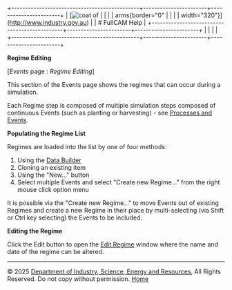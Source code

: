+----------------------------------------------+-----------------------+-----------------------+
| [![coat of                                   |                       | [](index.htm)         |
| arms](imgs/DISER-inline_Mono.png){border="0" |                       |                       |
| width="320"}](http://www.industry.gov.au)    |                       | # FullCAM Help        |
+----------------------------------------------+-----------------------+-----------------------+
|                                              |                       |                       |
+----------------------------------------------+-----------------------+-----------------------+

**Regime Editing**

\[*Events* page : *Regime Editing*\]

This section of the Events page shows the regimes that can occur during
a simulation.

Each Regime step is composed of multiple simulation steps composed of
continuous Events (such as planting or harvesting) - see [Processes and
Events](58_Processes%20and%20Events.htm).

**Populating the Regime List**

Regimes are loaded into the list by one of four methods:

1.  Using the [Data Builder](132_Data%20Builder.htm)
2.  Cloning an existing item
3.  Using the "New\..." button
4.  Select multiple Events and select "Create new Regime\..." from the
    right mouse click option menu

It is possible via the "Create new Regime\..." to move Events out of
existing Regimes and create a new Regime in their place by
multi-selecting (via Shift or Ctrl key selecting) the Events to be
included.

**Editing the Regime**

Click the Edit button to open the [Edit Regime](280_Edit%20Regime.htm)
window where the name and date of the regime can be altered.

------------------------------------------------------------------------

© 2025 [Department of Industry, Science, Energy and
Resources](http://www.industry.gov.au "Department of Industry, Science, Energy and Resources"),
All Rights Reserved. Do not copy without permission.
[Home](index.htm "help index")

